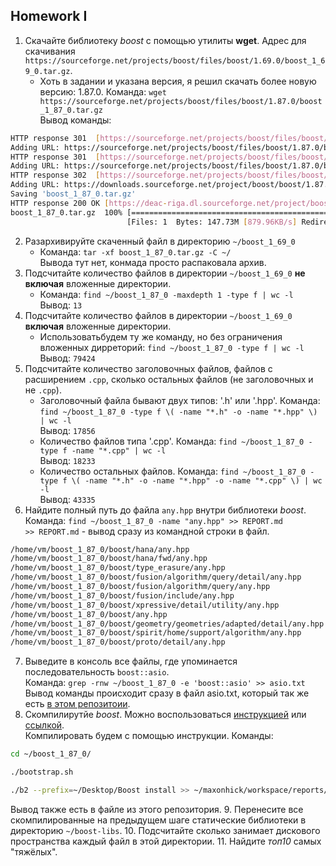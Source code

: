 ## Homework I

1. Скачайте библиотеку *boost* с помощью утилиты **wget**. Адрес для скачивания `https://sourceforge.net/projects/boost/files/boost/1.69.0/boost_1_69_0.tar.gz`.
   - Хоть в задании и указана версия, я решил скачать более новую версию: 1.87.0. Команда: ```wget https://sourceforge.net/projects/boost/files/boost/1.87.0/boost_1_87_0.tar.gz ```  
Вывод команды:
```sh
HTTP response 301  [https://sourceforge.net/projects/boost/files/boost/1.87.0/boost_1_87_0.tar.gz]
Adding URL: https://sourceforge.net/projects/boost/files/boost/1.87.0/boost_1_87_0.tar.gz/
HTTP response 301  [https://sourceforge.net/projects/boost/files/boost/1.87.0/boost_1_87_0.tar.gz/]
Adding URL: https://sourceforge.net/projects/boost/files/boost/1.87.0/boost_1_87_0.tar.gz/download
HTTP response 302  [https://sourceforge.net/projects/boost/files/boost/1.87.0/boost_1_87_0.tar.gz/download]
Adding URL: https://downloads.sourceforge.net/project/boost/boost/1.87.0/boost_1_87_0.tar.gz?ts=gAAAAABnu08bVTCwNGk_VeQFfggtWlYHHTTP response 302  [https://downloads.sourceforge.net/project/boost/boost/1.87.0/boost_1_87_0.tar.gz?ts=gAAAAABnu08bVTCwNGk_VeQFAdding URL: https://deac-riga.dl.sourceforge.net/project/boost/boost/1.87.0/boost_1_87_0.tar.gz?viasf=1
Saving 'boost_1_87_0.tar.gz'
HTTP response 200 OK [https://deac-riga.dl.sourceforge.net/project/boost/boost/1.87.0/boost_1_87_0.tar.gz?viasf=1]
boost_1_87_0.tar.gz  100% [=============================================================================>]  147.73M  846.15KB/s
                          [Files: 1  Bytes: 147.73M [879.96KB/s] Redirects: 4  Todo: 0  Errors: 0        ]
```
2. Разархивируйте скаченный файл в директорию `~/boost_1_69_0`
   - Команда: ```tar -xf boost_1_87_0.tar.gz -C ~/ ```  
Вывода тут нет, конмада просто распаковала архив.  
3. Подсчитайте количество файлов в директории `~/boost_1_69_0` **не включая** вложенные директории.
   - Команда: ```find ~/boost_1_87_0 -maxdepth 1 -type f | wc -l```  
Вывод: ```13```
4. Подсчитайте количество файлов в директории `~/boost_1_69_0` **включая** вложенные директории.
   - Использоватьбудем ту же команду, но без ограничения вложенных дирреторий: ```find ~/boost_1_87_0 -type f | wc -l```  
Вывод: ```79424```
5. Подсчитайте количество заголовочных файлов, файлов с расширением `.cpp`, сколько остальных файлов (не заголовочных и не `.cpp`).
   - Заголовочный файла бывают двух типов: '.h' или '.hpp'. Команда: ```find ~/boost_1_87_0 -type f \( -name "*.h" -o -name "*.hpp" \) | wc -l ```  
Вывод: ```17856```
   - Количество файлов типа '.cpp'. Команда: ```find ~/boost_1_87_0 -type f -name "*.cpp" | wc -l ```  
Вывод: ```18233 ```
   - Количество остальных файлов. Команда: ```find ~/boost_1_87_0 -type f \( -name "*.h" -o -name "*.hpp" -o -name "*.cpp" \) | wc -l ```  
Вывод: ```43335```
6. Найдите полный путь до файла `any.hpp` внутри библиотеки *boost*. Команда: ```find ~/boost_1_87_0 -name "any.hpp" >> REPORT.md```  
```>> REPORT.md``` - вывод сразу из командной строки в файл.  
```sh
/home/vm/boost_1_87_0/boost/hana/any.hpp
/home/vm/boost_1_87_0/boost/hana/fwd/any.hpp
/home/vm/boost_1_87_0/boost/type_erasure/any.hpp
/home/vm/boost_1_87_0/boost/fusion/algorithm/query/detail/any.hpp
/home/vm/boost_1_87_0/boost/fusion/algorithm/query/any.hpp
/home/vm/boost_1_87_0/boost/fusion/include/any.hpp
/home/vm/boost_1_87_0/boost/xpressive/detail/utility/any.hpp
/home/vm/boost_1_87_0/boost/any.hpp
/home/vm/boost_1_87_0/boost/geometry/geometries/adapted/detail/any.hpp
/home/vm/boost_1_87_0/boost/spirit/home/support/algorithm/any.hpp
/home/vm/boost_1_87_0/boost/proto/detail/any.hpp
```
7. Выведите в консоль все файлы, где упоминается последовательность `boost::asio`.  
Команда: ```grep -rnw ~/boost_1_87_0 -e 'boost::asio' >> asio.txt```  
Вывод команды происходит сразу в файл asio.txt, который так же есть [в этом репозитоии](https://github.com/maxonhick/Homework_Lab1/blob/main/asio.txt).
8. Скомпилирутйе *boost*. Можно воспользоваться [инструкцией](https://www.boost.org/doc/libs/1_61_0/more/getting_started/unix-variants.html#or-build-custom-binaries) или [ссылкой](https://codeyarns.com/2017/01/24/how-to-build-boost-on-linux/).  
Компилировать будем с помощью инструкции. Команды:  
```sh
cd ~/boost_1_87_0/

./bootstrap.sh

./b2 --prefix=~/Desktop/Boost install >> ~/maxonhick/workspace/reports/lab01/build.txt
```
Вывод также есть в файле из этого репозитория.
9. Перенесите все скомпилированные на предыдущем шаге статические библиотеки в директорию `~/boost-libs`.
10. Подсчитайте сколько занимает дискового пространства каждый файл в этой директории.
11. Найдите *топ10* самых "тяжёлых".

